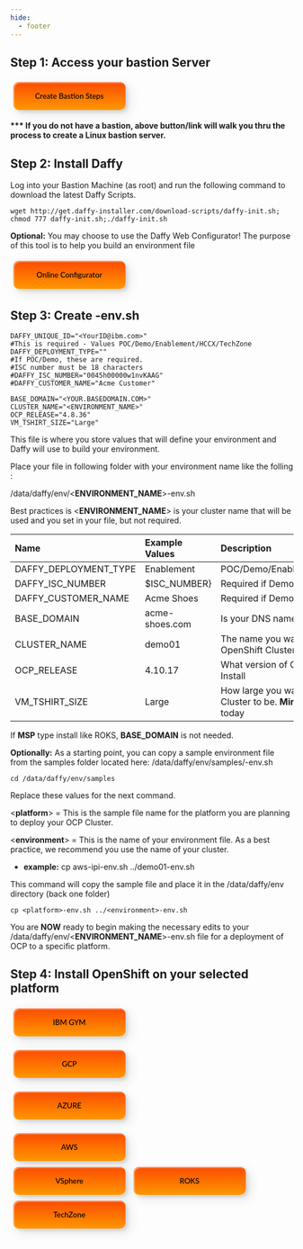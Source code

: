 ```yaml
---
hide:
  - footer
---
```


## Step 1: Access your bastion Server
<button onclick="location.href='/daffy/Supporting-Software/Create-Your-Own-Bastion/'" class="custom-btn btn-7">Create Bastion Steps</button>

  <b>*** If  you do not have a bastion, above button/link will walk you thru the process to create a Linux bastion server.</b>

## Step 2: Install Daffy

Log into your Bastion Machine (as root) and run the following command to download the latest Daffy Scripts.

```
wget http://get.daffy-installer.com/download-scripts/daffy-init.sh; chmod 777 daffy-init.sh;./daffy-init.sh

```
**Optional:** You may choose to use the Daffy Web Configurator! The purpose of this tool is to help you build an environment file

<button onclick=" window.open('http://config.daffy-installer.com:1887/start', '_blank'); return false;" class="custom-btn btn-7">Online Configurator</button>

## Step 3: Create <environment-name>-env.sh

```
DAFFY_UNIQUE_ID="<YourID@ibm.com>"
#This is required - Values POC/Demo/Enablement/HCCX/TechZone
DAFFY_DEPLOYMENT_TYPE=""
#If POC/Demo, these are required.
#ISC number must be 18 characters
#DAFFY_ISC_NUMBER="0045h00000w1nvKAAG"
#DAFFY_CUSTOMER_NAME="Acme Customer"

BASE_DOMAIN="<YOUR.BASEDOMAIN.COM>"
CLUSTER_NAME="<ENVIRONMENT_NAME>"
OCP_RELEASE="4.8.36"
VM_TSHIRT_SIZE="Large"
```

This file is where you store values that will define your environment and Daffy will use to build your environment.

Place your file in following folder with your environment name like the folling :

/data/daffy/env/<**ENVIRONMENT_NAME**>-env.sh



Best practices is <**ENVIRONMENT_NAME**> is your cluster name that will be used and you set in your file, but not required.



Name  | Example Values  | Description
:----------- |:----------- |:-----------
DAFFY_DEPLOYMENT_TYPE | Enablement |  POC/Demo/Enablement/HCCX/TechZone |
DAFFY_ISC_NUMBER | $ISC_NUMBER} |  Required if Demo or POC
DAFFY_CUSTOMER_NAME | Acme Shoes  | Required if Demo or POC
BASE_DOMAIN | acme-shoes.com |  Is your DNS name your cluster will use
CLUSTER_NAME | demo01 | The name you want to give your OpenShift Cluster
OCP_RELEASE | 4.10.17 | What version of OpenShift you want to Install
VM_TSHIRT_SIZE | Large | How large you want the OpenShift Cluster to be. **Min** and **Large** Supported today

If **MSP** type install like ROKS, **BASE_DOMAIN** is not needed.

**Optionally:** As a starting point, you can copy a sample environment file from the samples folder located here:  /data/daffy/env/samples/<platform>-env.sh
```
cd /data/daffy/env/samples
```

Replace these values for the next command.

<**platform**> = This is the sample file name for the platform you are planning to deploy your OCP Cluster.

<**environment**> = This is the name of your environment file. As a best practice, we recommend you use the name of your cluster.

- **example:**  cp aws-ipi-env.sh ../demo01-env.sh

This command will copy the sample file and place it in the /data/daffy/env directory (back one folder)

```
cp <platform>-env.sh ../<environment>-env.sh

```

You are **NOW** ready to begin making the necessary edits to your /data/daffy/env/<**ENVIRONMENT_NAME**>-env.sh file for a deployment of OCP to a specific platform.

## Step 4: Install OpenShift on your selected platform

<div style="text-align:left">

<button onclick="location.href='/daffy/Deploying-OCP/IBM-gym/'" class="custom-btn btn-7">IBM GYM</button>

<button onclick="location.href='/daffy/Deploying-OCP/GCP/'" class="custom-btn btn-7">GCP</button>

<button onclick="location.href='/daffy/Deploying-OCP/Azure/'" class="custom-btn btn-7">AZURE</button>

<button onclick="location.href='/daffy/Deploying-OCP/AWS/'" class="custom-btn btn-7">
AWS</button>
<div></div>

<button onclick="location.href='/daffy/Deploying-OCP/VSphere/'" class="custom-btn btn-7">
VSphere</button>

<button onclick="location.href='/daffy/Deploying-OCP/ROKS/'" class="custom-btn btn-7">
ROKS</button>

<button onclick="location.href='/daffy/Deploying-OCP/TechZone/'" class="custom-btn btn-7">
TechZone</button>

</div>

<!-- PUT ANY JS OR CSS BELOW HERE-->

<style>

.frame {
  width: 90%;
  margin: 40px auto;
  text-align: center;
}
button {
  margin: 5px;
}
.custom-btn {
  width: 200px;
  height: 50px;
  color: black;
  border-radius: 10px;
  padding: 10px 25px;
  font-family: 'Lato', sans-serif;
  font-weight: 500;
  background: transparent;
  cursor: pointer;
  transition: all 0.3s ease;
  position: relative;
  display: inline-block;
   box-shadow:inset 2px 2px 2px 0px rgba(255,255,255,.5),
   7px 7px 20px 0px rgba(0,0,0,.1),
   4px 4px 5px 0px rgba(0,0,0,.1);
  outline: none;
}

/* 7 */
.btn-7 {
background: linear-gradient(0deg, rgba(255,151,0,1) 0%, rgba(251,75,2,1) 100%);
  line-height: 42px;
  padding: 0;
  border: none;
}
.btn-7 span {
  position: relative;
  display: block;
  width: 100%;
  height: 100%;
}
.btn-7:before,
.btn-7:after {
  position: absolute;
  content: "";
  right: 0;
  bottom: 0;
  background: rgba(251,75,2,1);
  box-shadow:
   -7px -7px 20px 0px rgba(255,255,255,.9),
   -4px -4px 5px 0px rgba(255,255,255,.9),
   7px 7px 20px 0px rgba(0,0,0,.2),
   4px 4px 5px 0px rgba(0,0,0,.3);
  transition: all 0.3s ease;
}
.btn-7:before{
   height: 0%;
   width: 2px;
}
.btn-7:after {
  width: 0%;
  height: 2px;
}
.btn-7:hover{
  color: rgba(251,75,2,1);
  background: transparent;
}
.btn-7:hover:before {
  height: 100%;
}
.btn-7:hover:after {
  width: 100%;
}
.btn-7 span:before,
.btn-7 span:after {
  position: absolute;
  content: "";
  left: 0;
  top: 0;
  background: rgba(251,75,2,1);
  box-shadow:
   -7px -7px 20px 0px rgba(255,255,255,.9),
   -4px -4px 5px 0px rgba(255,255,255,.9),
   7px 7px 20px 0px rgba(0,0,0,.2),
   4px 4px 5px 0px rgba(0,0,0,.3);
  transition: all 0.3s ease;
}
.btn-7 span:before {
  width: 2px;
  height: 0%;
}
.btn-7 span:after {
  height: 2px;
  width: 0%;
}
.btn-7 span:hover:before {
  height: 100%;
}
.btn-7 span:hover:after {
  width: 100%;
}
}
</style>
